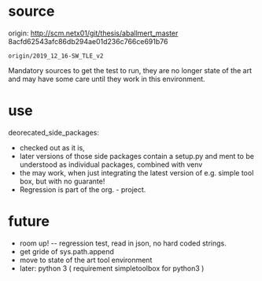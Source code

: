 # source

origin: http://scm.netx01/git/thesis/aballmert_master
8acfd62543afc86db294ae01d236c766ce691b76

`origin/2019_12_16-SW_TLE_v2`

Mandatory sources to get the test to run, they are no longer state of the art and may have some care until they work in this environment.

# use
deorecated_side_packages:
- checked out as it is,
- later versions of those side packages contain a setup.py and ment to be understood as individual packages, combined with venv
- the may work, when just integrating the latest version of e.g. simple tool box, but with no guarante!
- Regression is part of the org. - project.



# future
- room up!
-- regression test, read in json, no hard coded strings.
- get gride of sys.path.append
- move to state of the art tool environment
- later: python 3 ( requirement simpletoolbox for python3 )



